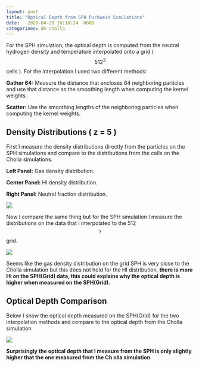 ```yaml
---
layout: post
title: "Optical Depth from SPH Puchwein Simulations"
date:   2020-04-20 18:10:24 -0800
categorines: dm cholla
---
```



For the SPH simulation, the optical depth is computed from the neutral hydrogen density and temperature interpolated onto a grid ( $$512^3$$ cells ). For the interpolation I used two different methods:

**Gather 64:** Measure the distance that encloses 64 neighboring particles and use that distance as the smoothing length when computing the kernel weights.

**Scatter:** Use the smoothing lengths of the neighboring particles when computing the kernel weights. 



## Density Distributions  ( z = 5 )

First I measure the density distributions directly from the particles on the SPH simulations and compare to the distributions from the cells on the Cholla simulations.

**Left Panel:** Gas density distribution.

**Center Panel:** HI density distribution.

**Right Panel:** Neutral fraction distribution.


<img src="{{ site.url }}assets/images/ionization_fraction_H.png"> 



Now I compare the same thing but for the SPH simulation I measure the distributions on the data that I interpolated to the 512$$^3$$ grid.


<img src="{{ site.url }}assets/images/density_distribution.png"> 

Seems like the gas density distribution on the grid SPH is very close to the Cholla simulation but this does not hold for the HI distribution, **there is more HI on the SPH(Grid) data, this could explains why the optical depth is higher when measured on the SPH(Grid).**


## Optical Depth Comparison

Below I show the optical depth measured on the SPH(Grid) for  the two interpolation methods and compare to the optical depth from the Cholla simulation



<img src="{{ site.url }}assets/images/optical_depth_uvb_log_res_sph_old.png"> 


**Surprisingly the optical depth that I measure from the SPH is only slightly higher that the one measured from the Ch olla simulation.**
